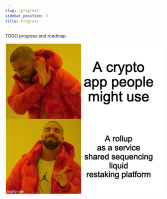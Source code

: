 ```yaml
---
slug: /progress
sidebar_position: 3
title: Progress
---
```


TODO progress and roadmap

![image](./assets/image.png)
